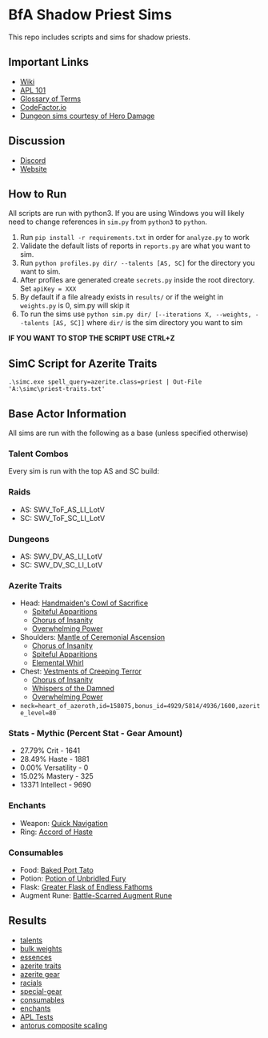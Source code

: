 # BfA Shadow Priest Sims

This repo includes scripts and sims for shadow priests.

## Important Links
- [Wiki](https://github.com/WarcraftPriests/bfa-shadow-priest/wiki)
- [APL 101](https://github.com/WarcraftPriests/bfa-shadow-priest/wiki/APLs-101)
- [Glossary of Terms](https://github.com/WarcraftPriests/bfa-shadow-priest/wiki/Glossary)
- [CodeFactor.io](https://www.codefactor.io/repository/github/warcraftpriests/bfa-shadow-priest)
- [Dungeon sims courtesy of Hero Damage](https://www.herodamage.com)

## Discussion
- [Discord](https://discord.gg/WarcraftPriests)
- [Website](https://warcraftpriests.com/)

## How to Run
All scripts are run with python3. If you are using Windows you will likely need to change references in `sim.py` from `python3` to `python`.

1. Run `pip install -r requirements.txt` in order for `analyze.py` to work
2. Validate the default lists of reports in `reports.py` are what you want to sim.
3. Run `python profiles.py dir/ --talents [AS, SC]` for the directory you want to sim.
4. After profiles are generated create `secrets.py` inside the root directory. Set `apiKey = XXX`
5. By default if a file already exists in `results/` or if the weight in `weights.py` is 0, sim.py will skip it
6. To run the sims use `python sim.py dir/ [--iterations X, --weights, --talents [AS, SC]]` where `dir/` is the sim directory you want to sim

**IF YOU WANT TO STOP THE SCRIPT USE CTRL+Z**

## SimC Script for Azerite Traits
```
.\simc.exe spell_query=azerite.class=priest | Out-File 'A:\simc\priest-traits.txt'
```

## Base Actor Information
All sims are run with the following as a base (unless specified otherwise)

### Talent Combos
Every sim is run with the top AS and SC build:
### Raids
- AS: SWV_ToF_AS_LI_LotV
- SC: SWV_ToF_SC_LI_LotV
### Dungeons
- AS: SWV_DV_AS_LI_LotV
- SC: SWV_DV_SC_LI_LotV

### Azerite Traits
- Head: [Handmaiden's Cowl of Sacrifice](https://www.wowhead.com/item=168336?bonus=4775&azerite-powers=5:403:405:30:13&ilvl=450)
    - [Spiteful Apparitions](https://www.wowhead.com/spell=277682/spiteful-apparitions)
    - [Chorus of Insanity](https://www.wowhead.com/spell=278661/chorus-of-insanity)
    - [Overwhelming Power](https://bfa.wowhead.com/spell=271705/overwhelming-power)
- Shoulders: [Mantle of Ceremonial Ascension](https://www.wowhead.com/item=158344/mantle-of-ceremonial-ascension&bonus=4817:1512&azerite-powers=5)
    - [Chorus of Insanity](https://www.wowhead.com/spell=278661/chorus-of-insanity)
    - [Spiteful Apparitions](https://www.wowhead.com/spell=277682/spiteful-apparitions)
    - [Elemental Whirl](https://www.wowhead.com/spell=263984/elemental-whirl)
- Chest: [Vestments of Creeping Terror](https://www.wowhead.com/item=168337?bonus=4775&azerite-powers=5:405:236:30:13&ilvl=450)
    - [Chorus of Insanity](https://www.wowhead.com/spell=278661/chorus-of-insanity)
    - [Whispers of the Damned](https://www.wowhead.com/spell=275722/whispers-of-the-damned)
    - [Overwhelming Power](https://bfa.wowhead.com/spell=271705/overwhelming-power)
- `neck=heart_of_azeroth,id=158075,bonus_id=4929/5814/4936/1600,azerite_level=80`

### Stats - Mythic (Percent Stat - Gear Amount)
- 27.79% Crit - 1641
- 28.49% Haste - 1881
- 0.00% Versatility - 0
- 15.02% Mastery - 325
- 13371 Intellect - 9690

### Enchants
- Weapon: [Quick Navigation](https://www.wowhead.com/spell=268894/weapon-enchant-quick-navigation)
- Ring: [Accord of Haste](https://www.wowhead.com/item=168447/enchant-ring-accord-of-haste)

### Consumables
- Food: [Baked Port Tato](https://www.wowhead.com/item=168313/baked-port-tato)
- Potion: [Potion of Unbridled Fury](https://www.wowhead.com/item=169299/potion-of-unbridled-fury)
- Flask: [Greater Flask of Endless Fathoms](https://www.wowhead.com/item=168652/greater-flask-of-endless-fathoms)
- Augment Rune: [Battle-Scarred Augment Rune](https://www.wowhead.com/item=160053/battle-scarred-augment-rune)

## Results
- [talents](https://github.com/WarcraftPriests/bfa-shadow-priest/tree/master/talents)
- [bulk weights](https://github.com/WarcraftPriests/bfa-shadow-priest/tree/master/stats)
- [essences](https://github.com/WarcraftPriests/bfa-shadow-priest/tree/master/essences)
- [azerite traits](https://github.com/WarcraftPriests/bfa-shadow-priest/tree/master/azerite-traits)
- [azerite gear](https://github.com/WarcraftPriests/bfa-shadow-priest/tree/master/azerite-gear)
- [racials](https://github.com/WarcraftPriests/bfa-shadow-priest/tree/master/racials)
- [special-gear](https://github.com/WarcraftPriests/bfa-shadow-priest/tree/master/essences)
- [consumables](https://github.com/WarcraftPriests/bfa-shadow-priest/tree/master/consumables)
- [enchants](https://github.com/WarcraftPriests/bfa-shadow-priest/tree/master/enchants)
- [APL Tests](https://github.com/WarcraftPriests/bfa-shadow-priest/tree/master/apl)
- [antorus composite scaling](https://docs.google.com/spreadsheets/d/1xfME0P6LKmI541Ma6NE7b5XahWu-rxdFUSHy0Y-MoCM/edit?usp=sharing)
